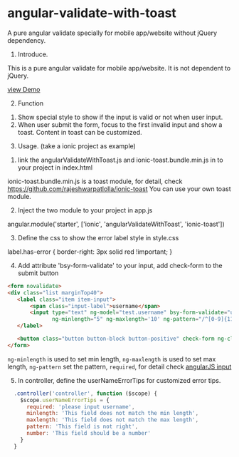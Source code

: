 # angular-validate-with-toast
A pure angular validate specially for mobile app/website without jQuery dependency. 


1. Introduce.

This is a pure angular validate for mobile app/website. It is not dependent to jQuery.

[view Demo]()

2. Function

1) Show special style to show if the input is valid or not when user input.
2) When user submit the form, focus to the first invalid input and show a toast.
    Content in toast can be customized.

3. Usage. (take a ionic project as example)

1) link the angularValidateWithToast.js and ionic-toast.bundle.min.js in to your project in index.html

    <script src="js/angularValidateWithToast.js"></script>
    <script src="js/ionic-toast.bundle.min.js"></script>

ionic-toast.bundle.min.js is a toast module, for detail, check https://github.com/rajeshwarpatlolla/ionic-toast
You can use your own toast module.

2) Inject the two module to your project in app.js

angular.module('starter', ['ionic', 'angularValidateWithToast', 'ionic-toast'])

3) Define the css to show the error label style in style.css

label.has-error {
  border-right: 3px solid red !important;
}

4) Add attribute 'bsy-form-validate' to your input, add check-form to the submit button
```html
<form novalidate>
<div class="list marginTop40">
   <label class="item item-input">
       <span class="input-label">username</span>
       <input type="text" ng-model="test.username" bsy-form-validate="userNameErrorTips"
              ng-minlength="5" ng-maxlength='10' ng-pattern="/^[0-9]{11}$/" required>
   </label>

   <button class="button button-block button-positive" check-form ng-click="">login</button>
</form>
```

`ng-minlength` is used to set min length, `ng-maxlength` is used to set max length,
`ng-pattern` set the pattern, `required`, for detail check [angularJS input](https://docs.angularjs.org/api/ng/directive/input/)

5) In controller, define the userNameErrorTips for customized error tips.

```javascript
  .controller('controller', function ($scope) {
    $scope.userNameErrorTips = {
      required: 'please input username',
      minlength: 'This field does not match the min length',
      maxlength: 'This field does not match the max length',
      pattern: 'This field is not right',
      number: 'This field should be a number'
    }
  }
```

